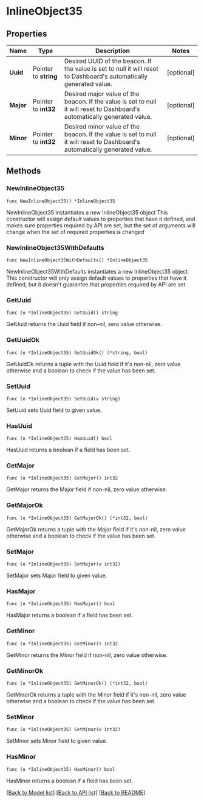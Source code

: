# InlineObject35

## Properties

Name | Type | Description | Notes
------------ | ------------- | ------------- | -------------
**Uuid** | Pointer to **string** | Desired UUID of the beacon. If the value is set to null it will reset to Dashboard&#39;s           automatically generated value. | [optional] 
**Major** | Pointer to **int32** | Desired major value of the beacon. If the value is set to null it will reset to           Dashboard&#39;s automatically generated value. | [optional] 
**Minor** | Pointer to **int32** | Desired minor value of the beacon. If the value is set to null it will reset to           Dashboard&#39;s automatically generated value. | [optional] 

## Methods

### NewInlineObject35

`func NewInlineObject35() *InlineObject35`

NewInlineObject35 instantiates a new InlineObject35 object
This constructor will assign default values to properties that have it defined,
and makes sure properties required by API are set, but the set of arguments
will change when the set of required properties is changed

### NewInlineObject35WithDefaults

`func NewInlineObject35WithDefaults() *InlineObject35`

NewInlineObject35WithDefaults instantiates a new InlineObject35 object
This constructor will only assign default values to properties that have it defined,
but it doesn't guarantee that properties required by API are set

### GetUuid

`func (o *InlineObject35) GetUuid() string`

GetUuid returns the Uuid field if non-nil, zero value otherwise.

### GetUuidOk

`func (o *InlineObject35) GetUuidOk() (*string, bool)`

GetUuidOk returns a tuple with the Uuid field if it's non-nil, zero value otherwise
and a boolean to check if the value has been set.

### SetUuid

`func (o *InlineObject35) SetUuid(v string)`

SetUuid sets Uuid field to given value.

### HasUuid

`func (o *InlineObject35) HasUuid() bool`

HasUuid returns a boolean if a field has been set.

### GetMajor

`func (o *InlineObject35) GetMajor() int32`

GetMajor returns the Major field if non-nil, zero value otherwise.

### GetMajorOk

`func (o *InlineObject35) GetMajorOk() (*int32, bool)`

GetMajorOk returns a tuple with the Major field if it's non-nil, zero value otherwise
and a boolean to check if the value has been set.

### SetMajor

`func (o *InlineObject35) SetMajor(v int32)`

SetMajor sets Major field to given value.

### HasMajor

`func (o *InlineObject35) HasMajor() bool`

HasMajor returns a boolean if a field has been set.

### GetMinor

`func (o *InlineObject35) GetMinor() int32`

GetMinor returns the Minor field if non-nil, zero value otherwise.

### GetMinorOk

`func (o *InlineObject35) GetMinorOk() (*int32, bool)`

GetMinorOk returns a tuple with the Minor field if it's non-nil, zero value otherwise
and a boolean to check if the value has been set.

### SetMinor

`func (o *InlineObject35) SetMinor(v int32)`

SetMinor sets Minor field to given value.

### HasMinor

`func (o *InlineObject35) HasMinor() bool`

HasMinor returns a boolean if a field has been set.


[[Back to Model list]](../README.md#documentation-for-models) [[Back to API list]](../README.md#documentation-for-api-endpoints) [[Back to README]](../README.md)


